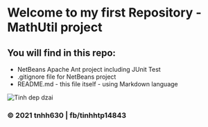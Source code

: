 # Welcome to my first Repository - MathUtil project

## You will find in this repo:

* NetBeans Apache Ant project including JUnit Test
* .gitignore file for NetBeans project
* README.md - this file itself - using Markdown language

![Tinh dep dzai](D:\GiaoLang\math-util-live\images\tnhh630.png)
### © 2021 tnhh630 | fb/tinhhtp14843
